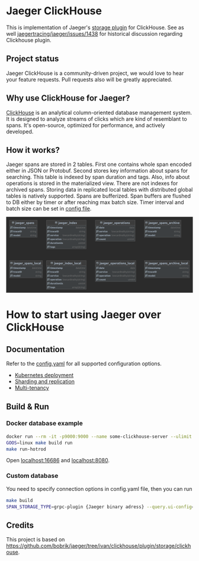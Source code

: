 # Jaeger ClickHouse

This is implementation of Jaeger's [storage plugin](https://github.com/jaegertracing/jaeger/tree/master/plugin/storage/grpc) for ClickHouse.
See as well [jaegertracing/jaeger/issues/1438](https://github.com/jaegertracing/jaeger/issues/1438) for historical discussion regarding Clickhouse plugin.

## Project status

Jaeger ClickHouse is a community-driven project, we would love to hear your feature requests.
Pull requests also will be greatly appreciated.

## Why use ClickHouse for Jaeger?

[ClickHouse](https://github.com/clickhouse/clickhouse) is an analytical column-oriented database management system.
It is designed to analyze streams of clicks which are kind of resemblant to spans.
It's open-source, optimized for performance, and actively developed.

## How it works?

Jaeger spans are stored in 2 tables. First one contains whole span encoded either in JSON or Protobuf.
Second stores key information about spans for searching. This table is indexed by span duration and tags.
Also, info about operations is stored in the materialized view. There are not indexes for archived spans.
Storing data in replicated local tables with distributed global tables is natively supported. Spans are bufferized.
Span buffers are flushed to DB either by timer or after reaching max batch size. Timer interval and batch size can be
set in [config file](./config.yaml).

![Picture of tables](./pictures/tables.png)

# How to start using Jaeger over ClickHouse

## Documentation

Refer to the [config.yaml](./config.yaml) for all supported configuration options.

* [Kubernetes deployment](./guide-kubernetes.md)
* [Sharding and replication](./guide-sharding-and-replication.md)
* [Multi-tenancy](./guide-multitenancy.md)

## Build & Run

### Docker database example

```bash
docker run --rm -it -p9000:9000 --name some-clickhouse-server --ulimit nofile=262144:262144 yandex/clickhouse-server:21
GOOS=linux make build run
make run-hotrod
```

Open [localhost:16686](http://localhost:16686) and [localhost:8080](http://localhost:8080).

### Custom database

You need to specify connection options in config.yaml file, then you can run

```bash
make build
SPAN_STORAGE_TYPE=grpc-plugin {Jaeger binary adress} --query.ui-config=jaeger-ui.json --grpc-storage-plugin.binary=./{name of built binary} --grpc-storage-plugin.configuration-file=config.yaml --grpc-storage-plugin.log-level=debug
```

## Credits

This project is based on https://github.com/bobrik/jaeger/tree/ivan/clickhouse/plugin/storage/clickhouse.